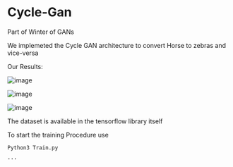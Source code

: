 # Cycle-Gan

Part of Winter of GANs

We implemeted the Cycle GAN architecture to convert Horse to zebras and vice-versa

Our Results:

![image](https://user-images.githubusercontent.com/62425457/103891340-aa646e80-510f-11eb-94b7-7d3eb77eb992.png)

![image](https://user-images.githubusercontent.com/62425457/103891514-fdd6bc80-510f-11eb-86f1-89e75c3702af.png)

![image](https://user-images.githubusercontent.com/62425457/103891559-1050f600-5110-11eb-852c-04ec2eafece7.png)

The dataset is available in the tensorflow library itself

To start the training Procedure use

```
Python3 Train.py

'''
